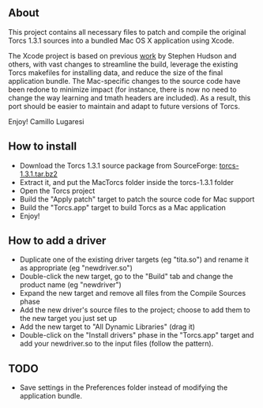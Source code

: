 About
-----
This project contains all necessary files to patch and compile the original Torcs 1.3.1 sources into
a bundled Mac OS X application using Xcode.

The Xcode project is based on previous [work][2] by Stephen Hudson and others, with vast changes to
streamline the build, leverage the existing Torcs makefiles for installing data, and reduce the size
of the final application bundle. The Mac-specific changes to the source code have been redone to
minimize impact (for instance, there is now no need to change the way learning and tmath headers are
included). As a result, this port should be easier to maintain and adapt to future versions of Torcs.

Enjoy!
Camillo Lugaresi

How to install
--------------
- Download the Torcs 1.3.1 source package from SourceForge: [torcs-1.3.1.tar.bz2][1]
- Extract it, and put the MacTorcs folder inside the torcs-1.3.1 folder
- Open the Torcs project
- Build the "Apply patch" target to patch the source code for Mac support
- Build the "Torcs.app" target to build Torcs as a Mac application
- Enjoy!

How to add a driver
-------------------
- Duplicate one of the existing driver targets (eg "tita.so") and rename it as appropriate
  (eg "newdriver.so")
- Double-click the new target, go to the "Build" tab and change the product name (eg "newdriver")
- Expand the new target and remove all files from the Compile Sources phase
- Add the new driver's source files to the project; choose to add them to the new target you just
  set up
- Add the new target to "All Dynamic Libraries" (drag it)
- Double-click on the "Install drivers" phase in the "Torcs.app" target and add your newdriver.so to
  the input files (follow the pattern).

TODO
----
- Save settings in the Preferences folder instead of modifying the application bundle.


[1]: http://sourceforge.net/projects/torcs/files/all-in-one/1.3.1/torcs-1.3.1.tar.bz2/download
[2]: http://publish.uwo.ca/~shudson2/Home/Blog/7805725A-C647-41F0-B9C2-B91E8388D4EC.html